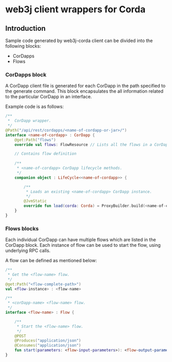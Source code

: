 web3j client wrappers for Corda
===========================

## Introduction

Sample code generated by web3j-corda client can be divided into the following blocks:

* CorDapps 
* Flows

### CorDapps block

A CorDapp client file is generated for each CorDapp in the path specified to the generate command. 
This block encapsulates the all information related to the particular CorDapp in an interface.

Example code is as follows: 

```kotlin
/**
 *  CorDapp wrapper.
 */
@Path("/api/rest/cordapps/<name-of-cordapp-or-jar>/")
interface <name-of-cordapp> : CorDapp {
    @get:Path("flows")
    override val flows: FlowResource // Lists all the flows in a CorDapp

    // Contains flow definition
    
    /**
     * <name-of-cordapp> CorDapp lifecycle methods.
     */
    companion object : LifeCycle<<name-of-cordapp>> {

        /**
         * Loads an existing <name-of-cordapp> CorDapp instance.
         */
        @JvmStatic
        override fun load(corda: Corda) = ProxyBuilder.build(<name-of-cordapp>::class.java, corda.service)
    }
}

```

### Flows blocks

Each individual CorDapp can have multiple flows which are listed in the CorDapp block. 
Each instance of flow can be used to start the flow, using underlying RPC calls.

A flow can be defined as mentioned below:

```kotlin
/**
 * Get the <flow-name> flow.
 */
@get:Path("<flow-complete-path>")
val <flow-instance> : <flow-name>

/**
 * <corDapp-name> <flow-name> flow.
 */
interface <flow-name> : Flow {

    /**
     * Start the <flow-name> flow.
     */
    @POST
    @Produces("application/json")
    @Consumes("application/json")
    fun start(parameters: <flow-input-parameters>): <flow-output-parameters>
}
```